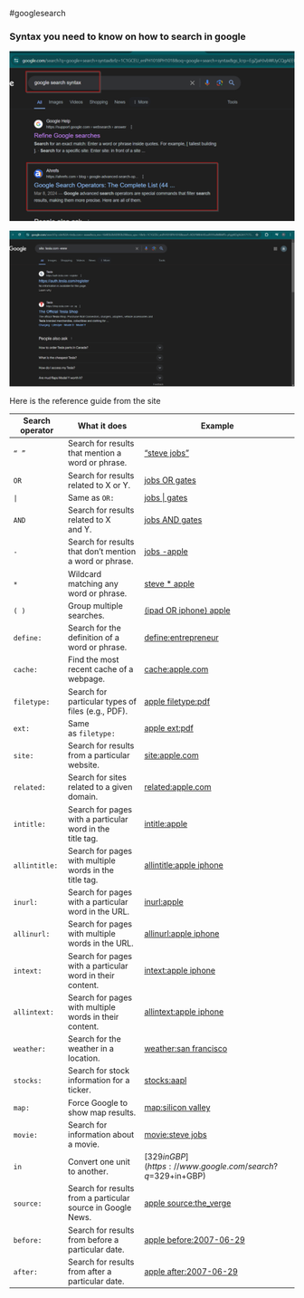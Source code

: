 #googlesearch
### Syntax you need to know on how to search in google

![Alt](../Images/Search_google_syntax.png)

![Alt](../Images/Search_google.png)

Here is the reference guide from the site

| Search operator | What it does                                                | Example                                                                                    |
| --------------- | ----------------------------------------------------------- | ------------------------------------------------------------------------------------------ |
| `“ ”`           | Search for results that mention a word or phrase.           | [“steve jobs”](https://www.google.com/search?q=%22steve+jobs%22)                           |
| `OR`            | Search for results related to X or Y.                       | [jobs OR gates](https://www.google.com/search?&q=jobs+OR+gates)                            |
| `\|`            | Same as `OR:`                                               | [jobs \| gates](https://www.google.com/search?q=jobs%7Cgates)                              |
| `AND`           | Search for results related to X and Y.                      | [jobs AND gates](https://www.google.com/search?&q=jobs+AND+gates)                          |
| `-`             | Search for results that don’t mention a word or phrase.     | [jobs -apple](https://www.google.com/search?q=jobs+-apple)                                 |
| `*`             | Wildcard matching any word or phrase.                       | [steve * apple](https://www.google.com/search?q=%22steve+*+apple%22)                       |
| `( )`           | Group multiple searches.                                    | [(ipad OR iphone) apple](https://www.google.com/search?q=%28ipad+OR+iphone%29+apple)       |
| `define:`       | Search for the definition of a word or phrase.              | [define:entrepreneur](https://www.google.com/search?q=define%3Aentrepreneur)               |
| `cache:`        | Find the most recent cache of a webpage.                    | [cache:apple.com](https://webcache.googleusercontent.com/search?q=cache%3Aapple.com)       |
| `filetype:`     | Search for particular types of files (e.g., PDF).           | [apple filetype:pdf](https://www.google.com/search?q=apple+filetype%3Apdf)                 |
| `ext:`          | Same as `filetype:`                                         | [apple ext:pdf](https://www.google.com/search?q=apple+ext%3Apdf)                           |
| `site:`         | Search for results from a particular website.               | [site:apple.com](https://www.google.com/search?q=site%3Aapple.com)                         |
| `related:`      | Search for sites related to a given domain.                 | [related:apple.com](https://www.google.com/search?q=related%3Aapple.com)                   |
| `intitle:`      | Search for pages with a particular word in the title tag.   | [intitle:apple](https://www.google.com/search?q=intitle%3Aapple)                           |
| `allintitle:`   | Search for pages with multiple words in the title tag.      | [allintitle:apple iphone](https://www.google.com/search?q=allintitle%3Aapple+iphone)       |
| `inurl:`        | Search for pages with a particular word in the URL.         | [inurl:apple](https://www.google.com/search?q=inurl%3Aapple)                               |
| `allinurl:`     | Search for pages with multiple words in the URL.            | [allinurl:apple iphone](https://www.google.com/search?q=allinurl%3Aapple+iphone)           |
| `intext:`       | Search for pages with a particular word in their content.   | [intext:apple iphone](https://www.google.com/search?q=intext%3Aapple)                      |
| `allintext:`    | Search for pages with multiple words in their content.      | [allintext:apple iphone](https://www.google.com/search?q=allintext%3Aapple+iphone)         |
| `weather:`      | Search for the weather in a location.                       | [weather:san francisco](https://www.google.com/search?q=weather%3Asan+francisco)           |
| `stocks:`       | Search for stock information for a ticker.                  | [stocks:aapl](https://www.google.com/search?q=stocks%3Aaapl)                               |
| `map:`          | Force Google to show map results.                           | [map:silicon valley](https://www.google.com/search?q=map%3Asilicon+valley)                 |
| `movie:`        | Search for information about a movie.                       | [movie:steve jobs](https://www.google.com/search?q=movie%3Asteve+jobs)                     |
| `in`            | Convert one unit to another.                                | [$329 in GBP](https://www.google.com/search?q=$329+in+GBP)                                 |
| `source:`       | Search for results from a particular source in Google News. | [apple source:the_verge](https://www.google.com/search?q=apple+source%3Athe_verge&tbm=nws) |
| `before:`       | Search for results from before a particular date.           | [apple before:2007-06-29](https://www.google.com/search?q=apple+before%3A2007-06-29)       |
| `after:`        | Search for results from after a particular date.            | [apple after:2007-06-29](https://www.google.com/search?q=apple+after%3A2007-06-29)         |